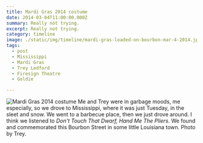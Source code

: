 ```yaml
---
title: Mardi Gras 2014 costume
date: 2014-03-04T11:00:00.000Z
summary: Really not trying.
excerpt: Really not trying.
category: timeline
image: ./static/img/timeline/mardi-gras-loaded-on-bourbon-mar-4-2014.jpg
tags:
  - post 
  - Mississippi
  - Mardi Gras
  - Trey Ledford
  - Firesign Theatre
  - Goldie

---
```


![Mardi Gras 2014 costume](/static/img/timeline/mardi-gras-loadedonbourbon-mar-4-2014.jpg "Mardi Gras 2014 costume")
Me and Trey were in garbage moods, me especially, so we drove to Mississippi, where it was just Tuesday, in the sleet and snow. We went to a barbecue place, then we just drove around. I think we listened to _Don't Touch That Dwarf, Hand Me The Pliers_. We found and commemorated this Bourbon Street in some little Louisiana town. Photo by Trey.